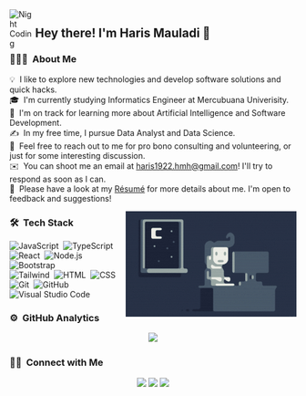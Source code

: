 <img alt="Night Coding" src="./assets/Hand%20Wave.gif" width='40' align="left"/>

## &nbsp;Hey there! I'm Haris Mauladi 👋

### 👨🏻‍💻 &nbsp;About Me

💡 &nbsp;I like to explore new technologies and develop software solutions and quick hacks.\
🎓 &nbsp;I'm currently studying Informatics Engineer at Mercubuana Univerisity.\
🌱 &nbsp;I'm on track for learning more about Artificial Intelligence and Software Development.\
✍️ &nbsp;In my free time, I pursue Data Analyst and Data Science.\
💬 &nbsp;Feel free to reach out to me for pro bono consulting and volunteering, or just for some interesting discussion.\
✉️ &nbsp;You can shoot me an email at haris1922.hmh@gmail.com! I'll try to respond as soon as I can.\
📄 &nbsp;Please have a look at my [Résumé](https://bit.ly/portofolio-haris) for more details about me. I'm open to feedback and suggestions!

<img alt="Night Coding" src="https://raw.githubusercontent.com/AVS1508/AVS1508/master/assets/Night-Coding.gif" align="right"/>

### 🛠 &nbsp;Tech Stack

![JavaScript](https://img.shields.io/badge/-JavaScript-05122A?style=flat&logo=javascript)&nbsp;
![TypeScript](https://img.shields.io/badge/-TypeScript-05122A?style=flat&logo=typescript)&nbsp;
![React](https://img.shields.io/badge/-React-05122A?style=flat&logo=react)&nbsp;
![Node.js](https://img.shields.io/badge/-Node.js-05122A?style=flat&logo=node.js)&nbsp;
![Bootstrap](https://img.shields.io/badge/-Bootstrap-05122A?style=flat&logo=bootstrap&logoColor=563D7C)\
![Tailwind](https://img.shields.io/badge/-Tailwind-05122A?style=flat&logo=tailwind)&nbsp;
![HTML](https://img.shields.io/badge/-HTML-05122A?style=flat&logo=HTML5)&nbsp;
![CSS](https://img.shields.io/badge/-CSS-05122A?style=flat&logo=CSS3&logoColor=1572B6)&nbsp;
![Git](https://img.shields.io/badge/-Git-05122A?style=flat&logo=git)&nbsp;
![GitHub](https://img.shields.io/badge/-GitHub-05122A?style=flat&logo=github)&nbsp;
![Visual Studio Code](https://img.shields.io/badge/-Visual%20Studio%20Code-05122A?style=flat&logo=visual-studio-code&logoColor=007ACC)&nbsp;


### ⚙️ &nbsp;GitHub Analytics

<p align="center">
<a href="https://github.com/AVS1508">
  <img height="180em" src="https://github-readme-stats-eight-theta.vercel.app/api?username=harismauladi&show_icons=true&theme=algolia&include_all_commits=true&count_private=true"/>
</a>
</p>

### 🤝🏻 &nbsp;Connect with Me

<p align="center">
<a href="https://www.linkedin.com/in/haris-mauladi-83051a246"><img src="https://img.shields.io/badge/-Haris%20Mauladi-0077B5?style=flat&logo=Linkedin&logoColor=white"/></a>
<a href="mailto:haris1922.hmh@gmail.com"><img src="https://img.shields.io/badge/-haris1922.hmh@gmail.com-D14836?style=flat&logo=Gmail&logoColor=white"/></a>
<a href="https://instagram.com/_crzon"><img src="https://img.shields.io/badge/-@crzon_-E4405F?style=flat&logo=Instagram&logoColor=white"/></a>
</p>
